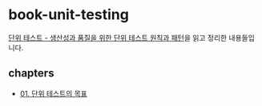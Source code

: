 # book-unit-testing

[단위 테스트 - 생산성과 품질을 위한 단위 테스트 원칙과 패턴][book-unit-testing-link]을 읽고 정리한 내용들입니다.

## chapters

* [01. 단위 테스트의 목표](/docs/chapter-01.md)

[book-unit-testing-link]: https://www.kyobobook.co.kr/product/detailViewKor.laf?mallGb=KOR&ejkGb=KOR&barcode=9791161755748